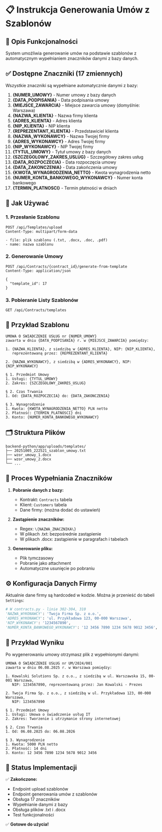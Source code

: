 # 📋 Instrukcja Generowania Umów z Szablonów

## 🎯 Opis Funkcjonalności

System umożliwia generowanie umów na podstawie szablonów z automatycznym wypełnianiem znaczników danymi z bazy danych.

## ✅ Dostępne Znaczniki (17 zmiennych)

Wszystkie znaczniki są wypełniane automatycznie danymi z bazy:

1. **{NUMER_UMOWY}** - Numer umowy z bazy danych
2. **{DATA_PODPISANIA}** - Data podpisania umowy
3. **{MIEJSCE_ZAWARCIA}** - Miejsce zawarcia umowy (domyślnie: Warszawa)
4. **{NAZWA_KLIENTA}** - Nazwa firmy klienta
5. **{ADRES_KLIENTA}** - Adres klienta
6. **{NIP_KLIENTA}** - NIP klienta
7. **{REPREZENTANT_KLIENTA}** - Przedstawiciel klienta
8. **{NAZWA_WYKONAWCY}** - Nazwa Twojej firmy
9. **{ADRES_WYKONAWCY}** - Adres Twojej firmy
10. **{NIP_WYKONAWCY}** - NIP Twojej firmy
11. **{TYTUL_UMOWY}** - Tytuł umowy z bazy danych
12. **{SZCZEGOLOWY_ZAKRES_USLUG}** - Szczegółowy zakres usług
13. **{DATA_ROZPOCZECIA}** - Data rozpoczęcia umowy
14. **{DATA_ZAKONCZENIA}** - Data zakończenia umowy
15. **{KWOTA_WYNAGRODZENIA_NETTO}** - Kwota wynagrodzenia netto
16. **{NUMER_KONTA_BANKOWEGO_WYKONAWCY}** - Numer konta bankowego
17. **{TERMIN_PLATNOSCI}** - Termin płatności w dniach

## 🔧 Jak Używać

### 1. Przesłanie Szablonu
```
POST /api/Templates/upload
Content-Type: multipart/form-data

- file: plik szablonu (.txt, .docx, .doc, .pdf)
- name: nazwa szablonu
```

### 2. Generowanie Umowy
```
POST /api/Contracts/{contract_id}/generate-from-template
Content-Type: application/json

{
  "template_id": 17
}
```

### 3. Pobieranie Listy Szablonów
```
GET /api/Contracts/templates
```

## 📝 Przykład Szablonu

```
UMOWA O ŚWIADCZENIE USŁUG nr {NUMER_UMOWY}
zawarta w dniu {DATA_PODPISANIA} r. w {MIEJSCE_ZAWARCIA} pomiędzy:

1. {NAZWA_KLIENTA}, z siedzibą w {ADRES_KLIENTA}, NIP: {NIP_KLIENTA}, 
   reprezentowaną przez: {REPREZENTANT_KLIENTA}

2. {NAZWA_WYKONAWCY}, z siedzibą w {ADRES_WYKONAWCY}, NIP: {NIP_WYKONAWCY}

§ 1. Przedmiot Umowy
1. Usługi: {TYTUL_UMOWY}
2. Zakres: {SZCZEGOLOWY_ZAKRES_USLUG}

§ 2. Czas Trwania
1. Od: {DATA_ROZPOCZECIA} do: {DATA_ZAKONCZENIA}

§ 3. Wynagrodzenie
1. Kwota: {KWOTA_WYNAGRODZENIA_NETTO} PLN netto
2. Płatność: {TERMIN_PLATNOSCI} dni
3. Konto: {NUMER_KONTA_BANKOWEGO_WYKONAWCY}
```

## 🗂️ Struktura Plików

```
backend-python/app/uploads/templates/
├── 20251005_222521_szablon_umowy.txt
├── wzor_umowy_1.docx
├── wzor_umowy_2.docx
└── ...
```

## 🔄 Proces Wypełniania Znaczników

1. **Pobranie danych z bazy:**
   - Kontrakt: `Contracts` tabela
   - Klient: `Customers` tabela
   - Dane firmy: (można dodać do ustawień)

2. **Zastąpienie znaczników:**
   - Regex: `\{NAZWA_ZNACZNIKA\}`
   - W plikach .txt: bezpośrednie zastąpienie
   - W plikach .docx: zastąpienie w paragrafach i tabelach

3. **Generowanie pliku:**
   - Plik tymczasowy
   - Pobranie jako attachment
   - Automatyczne usunięcie po pobraniu

## ⚙️ Konfiguracja Danych Firmy

Aktualnie dane firmy są hardcoded w kodzie. Można je przenieść do tabeli `Settings`:

```python
# W contracts.py - linie 302-304, 310
'NAZWA_WYKONAWCY': 'Twoja Firma Sp. z o.o.',
'ADRES_WYKONAWCY': 'ul. Przykładowa 123, 00-000 Warszawa',
'NIP_WYKONAWCY': '1234567890',
'NUMER_KONTA_BANKOWEGO_WYKONAWCY': '12 3456 7890 1234 5678 9012 3456',
```

## 🎉 Przykład Wyniku

Po wygenerowaniu umowy otrzymasz plik z wypełnionymi danymi:

```
UMOWA O ŚWIADCZENIE USŁUG nr UM/2024/001
zawarta w dniu 06.08.2025 r. w Warszawa pomiędzy:

1. Kowalski Solutions Sp. z o.o., z siedzibą w ul. Warszawska 15, 00-001 Warszawa, 
   NIP: 1234567890, reprezentowaną przez: Jan Kowalski - Prezes

2. Twoja Firma Sp. z o.o., z siedzibą w ul. Przykładowa 123, 00-000 Warszawa, 
   NIP: 1234567890

§ 1. Przedmiot Umowy
1. Usługi: Umowa o świadczenie usług IT
2. Zakres: Tworzenie i utrzymanie strony internetowej

§ 2. Czas Trwania
1. Od: 06.08.2025 do: 06.08.2026

§ 3. Wynagrodzenie
1. Kwota: 5000 PLN netto
2. Płatność: 14 dni
3. Konto: 12 3456 7890 1234 5678 9012 3456
```

## 🚀 Status Implementacji

✅ **Zakończone:**
- Endpoint upload szablonów
- Endpoint generowania umów z szablonów
- Obsługa 17 znaczników
- Wypełnianie danymi z bazy
- Obsługa plików .txt i .docx
- Test funkcjonalności

✅ **Gotowe do użycia!**

